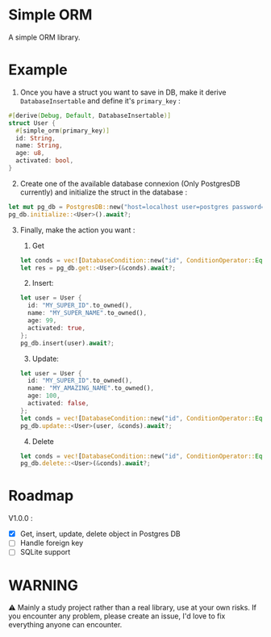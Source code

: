 # Simple ORM
A simple ORM library.

# Example
1) Once you have a struct you want to save in DB, make it derive `DatabaseInsertable` and define it's `primary_key` :
```rust
#[derive(Debug, Default, DatabaseInsertable)]
struct User {
  #[simple_orm(primary_key)]
  id: String,
  name: String,
  age: u8,
  activated: bool,
}
```
2) Create one of the available database connexion (Only PostgresDB currently) and initialize the struct in the database :
```rust
let mut pg_db = PostgresDB::new("host=localhost user=postgres password=postgres").await?;
pg_db.initialize::<User>().await?;
```
3) Finally, make the action you want :
   1) Get
   ```rust
   let conds = vec![DatabaseCondition::new("id", ConditionOperator::Eq, "MY_SUPER_ID")];
   let res = pg_db.get::<User>(&conds).await?;
   ``` 
   2) Insert:
   ```rust
   let user = User {
     id: "MY_SUPER_ID".to_owned(),
     name: "MY_SUPER_NAME".to_owned(),
     age: 99,
     activated: true,
   };
   pg_db.insert(user).await?;
   ```
   3) Update:
   ```rust
   let user = User {
     id: "MY_SUPER_ID".to_owned(),
     name: "MY_AMAZING_NAME".to_owned(),
     age: 100,
     activated: false,
   };
   let conds = vec![DatabaseCondition::new("id", ConditionOperator::Eq, "MY_SUPER_ID")];
   pg_db.update::<User>(user, &conds).await?;
   ```
  
   4) Delete
   ```rust
   let conds = vec![DatabaseCondition::new("id", ConditionOperator::Eq, "MY_SUPER_ID")];
   pg_db.delete::<User>(&conds).await?;
   ```
# Roadmap
V1.0.0 :
- [x] Get, insert, update, delete object in Postgres DB
- [ ] Handle foreign key
- [ ] SQLite support

# WARNING
⚠ Mainly a study project rather than a real library, use at your own risks. If you encounter any problem, please create an issue, I'd love to fix everything anyone can encounter.
